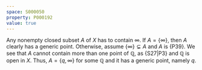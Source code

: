 ```yaml
---
space: S000050
property: P000192
value: true
---
```


Any nonempty closed subset $A$ of $X$ has to contain $\infty$. If $A = \{\infty\}$, then $A$ clearly has a generic point. Otherwise,
assume $\{\infty\} \subsetneq A$ and $A$ is {P39}. We see that $A$ cannot contain more than one point of
$\mathbb{Q}$, as {S27|P3} and $\mathbb{Q}$ is open in $X$. Thus, $A = \{q,\infty\}$ for some
$\mathbb{Q}$ and it has a generic point, namely $q$.
